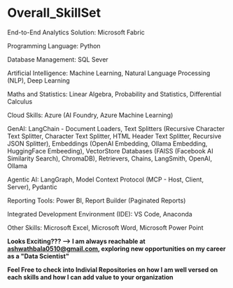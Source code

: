 # Overall_SkillSet

End-to-End Analytics Solution: Microsoft Fabric

Programming Language: Python

Database Management: SQL Sever

Artificial Intelligence: Machine Learning, Natural Language Processing (NLP), Deep Learning

Maths and Statistics: Linear Algebra, Probability and Statistics, Differential Calculus

Cloud Skills: Azure (AI Foundry, Azure Machine Learning)

GenAI: LangChain - Document Loaders, Text Splitters (Recursive Character Text Splitter, Character Text Splitter, HTML Header Text Splitter, Recursive JSON Splitter), Embeddings (OpenAI Embedding, Ollama Embedding, HuggingFace Embeeding), VectorStore Databases (FAISS (Facebook AI Similarity Search), ChromaDB), Retrievers, Chains, LangSmith, OpenAI, Ollama

Agentic AI: LangGraph, Model Context Protocol (MCP - Host, Client, Server), Pydantic

Reporting Tools: Power BI, Report Builder (Paginated Reports)

Integrated Development Environment (IDE): VS Code, Anaconda

Other Skills: Microsoft Excel, Microsoft Word, Microsoft Power Point

**Looks Exciting??? --> I am always reachable at ashwathbala0510@gmail.com, exploring new opportunities on my career as a "Data Scientist"**

****Feel Free to check into Indivial Repositories on how I am well versed on each skills and how I can add value to your organization****
